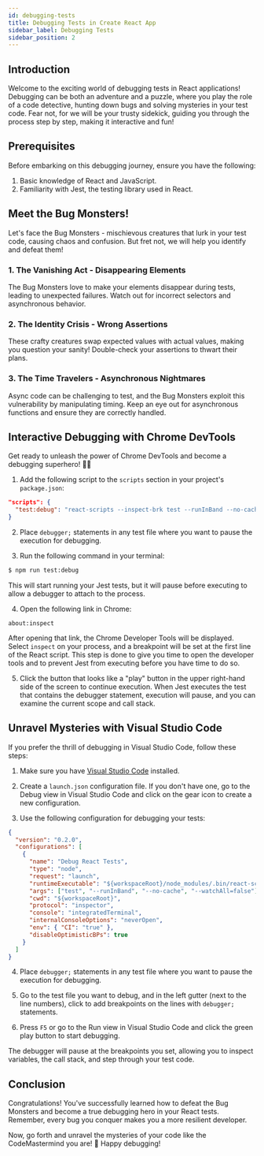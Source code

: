 ```yaml
---
id: debugging-tests
title: Debugging Tests in Create React App
sidebar_label: Debugging Tests
sidebar_position: 2
---
```


## Introduction

Welcome to the exciting world of debugging tests in React applications! Debugging can be both an adventure and a puzzle, where you play the role of a code detective, hunting down bugs and solving mysteries in your test code. Fear not, for we will be your trusty sidekick, guiding you through the process step by step, making it interactive and fun!

## Prerequisites

Before embarking on this debugging journey, ensure you have the following:

1. Basic knowledge of React and JavaScript.
2. Familiarity with Jest, the testing library used in React.

## Meet the Bug Monsters!

Let's face the Bug Monsters - mischievous creatures that lurk in your test code, causing chaos and confusion. But fret not, we will help you identify and defeat them!

### 1. The Vanishing Act - Disappearing Elements

The Bug Monsters love to make your elements disappear during tests, leading to unexpected failures. Watch out for incorrect selectors and asynchronous behavior.

### 2. The Identity Crisis - Wrong Assertions

These crafty creatures swap expected values with actual values, making you question your sanity! Double-check your assertions to thwart their plans.

### 3. The Time Travelers - Asynchronous Nightmares

Async code can be challenging to test, and the Bug Monsters exploit this vulnerability by manipulating timing. Keep an eye out for asynchronous functions and ensure they are correctly handled.

## Interactive Debugging with Chrome DevTools

Get ready to unleash the power of Chrome DevTools and become a debugging superhero! 🦸‍♂️

1. Add the following script to the `scripts` section in your project's `package.json`:

```json
"scripts": {
  "test:debug": "react-scripts --inspect-brk test --runInBand --no-cache"
}
```

2. Place `debugger;` statements in any test file where you want to pause the execution for debugging.

3. Run the following command in your terminal:

```sh
$ npm run test:debug
```

This will start running your Jest tests, but it will pause before executing to allow a debugger to attach to the process.

4. Open the following link in Chrome:

```
about:inspect
```

After opening that link, the Chrome Developer Tools will be displayed. Select `inspect` on your process, and a breakpoint will be set at the first line of the React script. This step is done to give you time to open the developer tools and to prevent Jest from executing before you have time to do so.

5. Click the button that looks like a "play" button in the upper right-hand side of the screen to continue execution. When Jest executes the test that contains the debugger statement, execution will pause, and you can examine the current scope and call stack.

## Unravel Mysteries with Visual Studio Code

If you prefer the thrill of debugging in Visual Studio Code, follow these steps:

1. Make sure you have [Visual Studio Code](https://code.visualstudio.com) installed.

2. Create a `launch.json` configuration file. If you don't have one, go to the Debug view in Visual Studio Code and click on the gear icon to create a new configuration.

3. Use the following configuration for debugging your tests:

```json
{
  "version": "0.2.0",
  "configurations": [
    {
      "name": "Debug React Tests",
      "type": "node",
      "request": "launch",
      "runtimeExecutable": "${workspaceRoot}/node_modules/.bin/react-scripts",
      "args": ["test", "--runInBand", "--no-cache", "--watchAll=false"],
      "cwd": "${workspaceRoot}",
      "protocol": "inspector",
      "console": "integratedTerminal",
      "internalConsoleOptions": "neverOpen",
      "env": { "CI": "true" },
      "disableOptimisticBPs": true
    }
  ]
}
```

4. Place `debugger;` statements in any test file where you want to pause the execution for debugging.

5. Go to the test file you want to debug, and in the left gutter (next to the line numbers), click to add breakpoints on the lines with `debugger;` statements.

6. Press `F5` or go to the Run view in Visual Studio Code and click the green play button to start debugging.

The debugger will pause at the breakpoints you set, allowing you to inspect variables, the call stack, and step through your test code.

## Conclusion

Congratulations! You've successfully learned how to defeat the Bug Monsters and become a true debugging hero in your React tests. Remember, every bug you conquer makes you a more resilient developer.

Now, go forth and unravel the mysteries of your code like the CodeMastermind you are! 🚀 Happy debugging!
